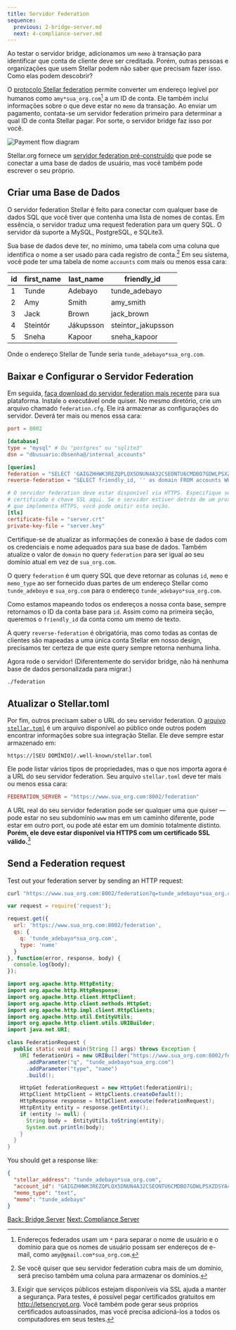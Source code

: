 ```yaml
---
title: Servidor Federation
sequence:
  previous: 2-bridge-server.md
  next: 4-compliance-server.md
---
```


Ao testar o servidor bridge, adicionamos um `memo` à transação para identificar que conta de cliente deve ser creditada. Porém, outras pessoas e organizações que usem Stellar podem não saber que precisam fazer isso. Como elas podem descobrir?

O [protocolo Stellar federation](../concepts/federation.md) permite converter um endereço legível por humanos como `amy*sua_org.com`[^friendly_names] a um ID de conta. Ele também inclui informações sobre o que deve estar no `memo` da transação. Ao enviar um pagamento, contata-se um servidor federation primeiro para determinar a qual ID de conta Stellar pagar. Por sorte, o servidor bridge faz isso por você.

![Payment flow diagram](assets/anchor-send-payment-federation.png)

Stellar.org fornece um [servidor federation pré-construído](https://github.com/stellar/go/tree/master/services/federation) que pode se conectar a uma base de dados de usuário, mas você também pode escrever o seu próprio.


## Criar uma Base de Dados

O servidor federation Stellar é feito para conectar com qualquer base de dados SQL que você tiver que contenha uma lista de nomes de contas. Em essência, o servidor traduz uma request federation para um query SQL. O servidor dá suporte a MySQL, PostgreSQL, e SQLite3.

Sua base de dados deve ter, no mínimo, uma tabela com uma coluna que identifica o nome a ser usado para cada registro de conta.[^federation_tables] Em seu sistema, você pode ter uma tabela de nome `accounts` com mais ou menos essa cara:

| id | first_name | last_name | friendly_id         |
|----|------------|-----------|---------------------|
| 1  | Tunde      | Adebayo   | tunde_adebayo       |
| 2  | Amy        | Smith     | amy_smith           |
| 3  | Jack       | Brown     | jack_brown          |
| 4  | Steintór   | Jákupsson | steintor_jakupsson  |
| 5  | Sneha      | Kapoor    | sneha_kapoor        |

Onde o endereço Stellar de Tunde seria `tunde_adebayo*sua_org.com`.


## Baixar e Configurar o Servidor Federation

Em seguida, [faça download do servidor federation mais recente](https://github.com/stellar/go/releases) para sua plataforma. Instale o executável onde quiser. No mesmo diretório, crie um arquivo chamado `federation.cfg`. Ele irá armazenar as configurações do servidor. Deverá ter mais ou menos essa cara:

<code-example name="federation.cfg">

```toml
port = 8002

[database]
type = "mysql" # Ou "postgres" ou "sqlite3"
dsn = "dbusuario:dbsenha@/internal_accounts"

[queries]
federation = "SELECT 'GAIGZHHWK3REZQPLQX5DNUN4A32CSEONTU6CMDBO7GDWLPSXZDSYA4BU' as id, friendly_id as memo, 'text' as memo_type FROM accounts WHERE friendly_id = ? AND ? = 'sua_org.com'"
reverse-federation = "SELECT friendly_id, '' as domain FROM accounts WHERE ? = ''"

# O servidor federation deve estar disponível via HTTPS. Especifique seu
# certificado e chave SSL aqui. Se o servidor estiver detrás de um proxy ou load balancer
# que implementa HTTPS, você pode omitir esta seção.
[tls]
certificate-file = "server.crt"
private-key-file = "server.key"
```

</code-example>

Certifique-se de atualizar as informações de conexão à base de dados com os credenciais e nome adequados para sua base de dados. Também atualize o valor de `domain` no query `federation` para ser igual ao seu domínio atual em vez de `sua_org.com`.

O query `federation` é um query SQL que deve retornar as colunas `id`, `memo` e `memo_type` ao ser fornecido duas partes de um endereço Stellar como `tunde_adeboyo` e `sua_org.com` para o endereço `tunde_adebayo*sua_org.com`.

Como estamos mapeando todos os endereços a nossa conta base, sempre retornamos o ID da conta base para `id`. Assim como na primeira seção, queremos o `friendly_id` da conta como um memo de texto.

A query `reverse-federation` é obrigatória, mas como todas as contas de clientes são mapeadas a uma única conta Stellar em nosso design, precisamos ter certeza de que este query sempre retorna nenhuma linha.

Agora rode o servidor! (Diferentemente do servidor bridge, não há nenhuma base de dados personalizada para migrar.)

```bash
./federation
```


## Atualizar o Stellar.toml

Por fim, outros precisam saber o URL do seu servidor federation. O [arquivo `stellar.toml`](../concepts/stellar-toml.md) é um arquivo disponível ao público onde outros podem encontrar informações sobre sua integração Stellar. Ele deve sempre estar armazenado em:

`https://[SEU DOMÍNIO]/.well-known/stellar.toml`

Ele pode listar vários tipos de propriedades, mas o que nos importa agora é a URL do seu servidor federation. Seu arquivo `stellar.toml` deve ter mais ou menos essa cara:

<code-example name="stellar.toml">

```toml
FEDERATION_SERVER = "https://www.sua_org.com:8002/federation"
```

</code-example>

A URL real do seu servidor federation pode ser qualquer uma que quiser — pode estar no seu subdomínio `www` mas em um caminho diferente, pode estar em outro port, ou pode até estar em um domínio totalmente distinto. **Porém, ele deve estar disponível via HTTPS com um certificado SSL válido.**[^ssl]


## Send a Federation request

Test out your federation server by sending an HTTP request:

<code-example name="Request a Federation Info">

```bash
curl "https://www.sua_org.com:8002/federation?q=tunde_adebayo*sua_org.com&type=name"
```

```js
var request = require('request');

request.get({
  url: 'https://www.sua_org.com:8002/federation',
  qs: {
    q: 'tunde_adebayo*sua_org.com',
    type: 'name'
  }
}, function(error, response, body) {
  console.log(body);
});
```

```java
import org.apache.http.HttpEntity;
import org.apache.http.HttpResponse;
import org.apache.http.client.HttpClient;
import org.apache.http.client.methods.HttpGet;
import org.apache.http.impl.client.HttpClients;
import org.apache.http.util.EntityUtils;
import org.apache.http.client.utils.URIBuilder;
import java.net.URI;

class FederationRequest {
  public static void main(String [] args) throws Exception {
    URI federationUri = new URIBuilder("https://www.sua_org.com:8002/federation")
      .addParameter("q", "tunde_adebayo*sua_org.com")
      .addParameter("type", "name")
      .build();

    HttpGet federationRequest = new HttpGet(federationUri);
    HttpClient httpClient = HttpClients.createDefault();
    HttpResponse response = httpClient.execute(federationRequest);
    HttpEntity entity = response.getEntity();
    if (entity != null) {
      String body =  EntityUtils.toString(entity);
      System.out.println(body);
    }
  }
}
```

</code-example>

You should get a response like:

```json
{
  "stellar_address": "tunde_adebayo*sua_org.com",
  "account_id": "GAIGZHHWK3REZQPLQX5DNUN4A32CSEONTU6CMDBO7GDWLPSXZDSYA4BU",
  "memo_type": "text",
  "memo": "tunde_adebayo"
}
```

<nav class="sequence-navigation">
  <a rel="prev" href="2-bridge-server.md">Back: Bridge Server</a>
  <a rel="next" href="4-compliance-server.md">Next: Compliance Server</a>
</nav>


[^friendly_names]: Endereços federados usam um `*` para separar o nome de usuário e o domínio para que os nomes de usuário possam ser endereços de e-mail, como `amy@gmail.com*sua_org.com`.

[^federation_tables]: Se você quiser que seu servidor federation cubra mais de um domínio, será preciso também uma coluna para armazenar os domínios.

[^ssl]: Exigir que serviços públicos estejam disponíveis via SSL ajuda a manter a segurança. Para testes, é possível pegar certificados gratuitos em http://letsencrypt.org. Você também pode gerar seus próprios certificados autoassinados, mas você precisa adicioná-los a todos os computadores em seus testes.
